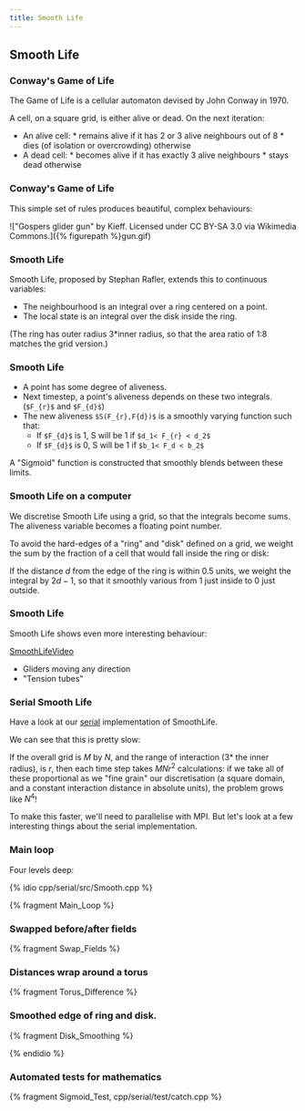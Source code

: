 ```yaml
---
title: Smooth Life
---
```


## Smooth Life

### Conway's Game of Life

The Game of Life is a cellular automaton devised by John Conway in 1970.

A cell, on a square grid, is either alive or dead.
On the next iteration:

* An alive cell:
       * remains alive if it has 2 or 3 alive neighbours out of 8
       * dies (of isolation or overcrowding) otherwise
* A dead cell:
       * becomes alive if it has exactly 3 alive neighbours
       * stays dead otherwise

### Conway's Game of Life

This simple set of rules produces beautiful, complex behaviours:

!["Gospers glider gun" by Kieff. Licensed under CC BY-SA 3.0 via Wikimedia Commons.]({% figurepath %}gun.gif)

### Smooth Life

Smooth Life, proposed by Stephan Rafler, extends this to continuous variables:

* The neighbourhood is an integral over a ring centered on a point.
* The local state is an integral over the disk inside the ring.

(The ring has outer radius 3*inner radius, so that the area ratio of 1:8 matches
the grid version.)

### Smooth Life

* A point has some degree of aliveness.
* Next timestep, a point's aliveness depends on these two integrals. (`$F_{r}$` and `$F_{d}$`)
* The new aliveness `$S(F_{r},F{d})$` is a smoothly varying function such that:
    * If `$F_{d}$` is 1, S will be 1 if `$d_1< F_{r} < d_2$`
    * If `$F_{d}$` is 0, S will be 1 if `$b_1< F_d < b_2$`

A "Sigmoid" function is constructed that smoothly blends between these limits.

### Smooth Life on a computer

We discretise Smooth Life using a grid, so that the integrals become sums.
The aliveness variable becomes a floating point number.

To avoid the hard-edges of a "ring" and "disk" defined on a grid, we weight the sum
by the fraction of a cell that would fall inside the ring or disk:

If the distance $d$ from the edge of the ring is within 0.5 units,
we weight the integral by $2d-1$, so that it smoothly various from 1 just inside to 0 just outside.

### Smooth Life

Smooth Life shows even more interesting behaviour:

[SmoothLifeVideo](https://www.youtube.com/watch?v=KJe9H6qS82I)

* Gliders moving any direction
* "Tension tubes"

### Serial Smooth Life

Have a look at our [serial](https://github.com/UCL/SmoothLifeExample) implementation of SmoothLife.

We can see that this is pretty slow:

If the overall grid is $M$ by $N$, and the range of interaction (3* the inner radius), is $r$, then each time
step takes $MNr^2$ calculations: if we take all of these proportional as we "fine grain" our
discretisation (a square domain, and a constant interaction distance in absolute units), the problem grows
like $N^4$!

To make this faster, we'll need to parallelise with MPI. But let's look at a few interesting things
about the serial implementation.

### Main loop

Four levels deep:

{% idio cpp/serial/src/Smooth.cpp %}

{% fragment Main_Loop %}

### Swapped before/after fields

{% fragment Swap_Fields %}



### Distances wrap around a torus

{% fragment Torus_Difference %}

### Smoothed edge of ring and disk.

{% fragment Disk_Smoothing %}

{% endidio %}

### Automated tests for mathematics

{% fragment Sigmoid_Test, cpp/serial/test/catch.cpp %}

